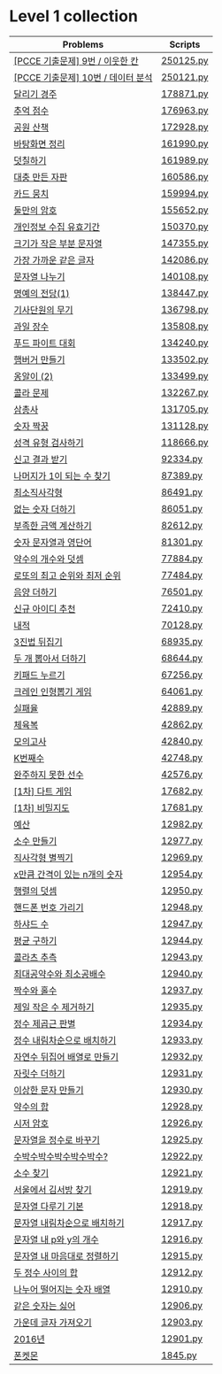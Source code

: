 # Level 1 collection

| Problems                                                                                          | Scripts                |
| ------------------------------------------------------------------------------------------------- | ---------------------- |
| [\[PCCE 기출문제\] 9번 / 이웃한 칸](https://programmers.co.kr/learn/courses/30/lessons/250125)    | [250125.py](250125.py) |
| [\[PCCE 기출문제\] 10번 / 데이터 분석](https://programmers.co.kr/learn/courses/30/lessons/250121) | [250121.py](250121.py) |
| [달리기 경주](https://programmers.co.kr/learn/courses/30/lessons/178871)                          | [178871.py](178871.py) |
| [추억 점수](https://programmers.co.kr/learn/courses/30/lessons/176963)                            | [176963.py](176963.py) |
| [공원 산책](https://programmers.co.kr/learn/courses/30/lessons/172928)                            | [172928.py](172928.py) |
| [바탕화면 정리](https://programmers.co.kr/learn/courses/30/lessons/161990)                        | [161990.py](161990.py) |
| [덧칠하기](https://programmers.co.kr/learn/courses/30/lessons/161989)                             | [161989.py](161989.py) |
| [대충 만든 자판](https://programmers.co.kr/learn/courses/30/lessons/160586)                       | [160586.py](160586.py) |
| [카드 뭉치](https://programmers.co.kr/learn/courses/30/lessons/159994)                            | [159994.py](159994.py) |
| [둘만의 암호](https://programmers.co.kr/learn/courses/30/lessons/155652)                          | [155652.py](155652.py) |
| [개인정보 수집 유효기간](https://programmers.co.kr/learn/courses/30/lessons/150370)               | [150370.py](150370.py) |
| [크기가 작은 부분 문자열](https://programmers.co.kr/learn/courses/30/lessons/147355)              | [147355.py](147355.py) |
| [가장 가까운 같은 글자](https://programmers.co.kr/learn/courses/30/lessons/142086)                | [142086.py](142086.py) |
| [문자열 나누기](https://programmers.co.kr/learn/courses/30/lessons/140108)                        | [140108.py](140108.py) |
| [명예의 전당(1)](https://programmers.co.kr/learn/courses/30/lessons/138447)                       | [138447.py](138447.py) |
| [기사단원의 무기](https://programmers.co.kr/learn/courses/30/lessons/136798)                      | [136798.py](136798.py) |
| [과일 장수](https://programmers.co.kr/learn/courses/30/lessons/135808)                            | [135808.py](135808.py) |
| [푸드 파이트 대회](https://programmers.co.kr/learn/courses/30/lessons/134240)                     | [134240.py](134240.py) |
| [햄버거 만들기](https://programmers.co.kr/learn/courses/30/lessons/133502)                        | [133502.py](133502.py) |
| [옹알이 (2)](https://programmers.co.kr/learn/courses/30/lessons/133499)                           | [133499.py](133499.py) |
| [콜라 문제](https://programmers.co.kr/learn/courses/30/lessons/132267)                            | [132267.py](132267.py) |
| [삼총사](https://programmers.co.kr/learn/courses/30/lessons/131705)                               | [131705.py](131705.py) |
| [숫자 짝꿍](https://programmers.co.kr/learn/courses/30/lessons/131128)                            | [131128.py](131128.py) |
| [성격 유형 검사하기](https://programmers.co.kr/learn/courses/30/lessons/118666)                   | [118666.py](118666.py) |
| [신고 결과 받기](https://programmers.co.kr/learn/courses/30/lessons/92334)                        | [92334.py](92334.py)   |
| [나머지가 1이 되는 수 찾기](https://programmers.co.kr/learn/courses/30/lessons/87389)             | [87389.py](87389.py)   |
| [최소직사각형](https://programmers.co.kr/learn/courses/30/lessons/86491)                          | [86491.py](86491.py)   |
| [없는 숫자 더하기](https://programmers.co.kr/learn/courses/30/lessons/86051)                      | [86051.py](86051.py)   |
| [부족한 금액 계산하기](https://programmers.co.kr/learn/courses/30/lessons/82612)                  | [82612.py](82612.py)   |
| [숫자 문자열과 영단어](https://programmers.co.kr/learn/courses/30/lessons/81301)                  | [81301.py](81301.py)   |
| [약수의 개수와 덧셈](https://programmers.co.kr/learn/courses/30/lessons/77884)                    | [77884.py](77884.py)   |
| [로또의 최고 순위와 최저 순위](https://programmers.co.kr/learn/courses/30/lessons/77484)          | [77484.py](77484.py)   |
| [음양 더하기](https://programmers.co.kr/learn/courses/30/lessons/76501)                           | [76501.py](76501.py)   |
| [신규 아이디 추천](https://programmers.co.kr/learn/courses/30/lessons/72410)                      | [72410.py](72410.py)   |
| [내적](https://programmers.co.kr/learn/courses/30/lessons/70128)                                  | [70128.py](70128.py)   |
| [3진법 뒤집기](https://programmers.co.kr/learn/courses/30/lessons/68935)                          | [68935.py](68935.py)   |
| [두 개 뽑아서 더하기](https://programmers.co.kr/learn/courses/30/lessons/68644)                   | [68644.py](68644.py)   |
| [키패드 누르기](https://programmers.co.kr/learn/courses/30/lessons/67256)                         | [67256.py](67256.py)   |
| [크레인 인형뽑기 게임](https://programmers.co.kr/learn/courses/30/lessons/64061)                  | [64061.py](64061.py)   |
| [실패율](https://programmers.co.kr/learn/courses/30/lessons/42889)                                | [42889.py](42889.py)   |
| [체육복](https://programmers.co.kr/learn/courses/30/lessons/42862)                                | [42862.py](42862.py)   |
| [모의고사](https://programmers.co.kr/learn/courses/30/lessons/42840)                              | [42840.py](42840.py)   |
| [K번째수](https://programmers.co.kr/learn/courses/30/lessons/42748)                               | [42748.py](42748.py)   |
| [완주하지 못한 선수](https://programmers.co.kr/learn/courses/30/lessons/42576)                    | [42576.py](42576.py)   |
| [\[1차\] 다트 게임](https://programmers.co.kr/learn/courses/30/lessons/17682)                     | [17682.py](17682.py)   |
| [\[1차\] 비밀지도](https://programmers.co.kr/learn/courses/30/lessons/17681)                      | [17681.py](17681.py)   |
| [예산](https://programmers.co.kr/learn/courses/30/lessons/12982)                                  | [12982.py](12982.py)   |
| [소수 만들기](https://programmers.co.kr/learn/courses/30/lessons/12977)                           | [12977.py](12977.py)   |
| [직사각형 별찍기](https://programmers.co.kr/learn/courses/30/lessons/12969)                       | [12969.py](12969.py)   |
| [x만큼 간격이 있는 n개의 숫자](https://programmers.co.kr/learn/courses/30/lessons/12954)          | [12954.py](12954.py)   |
| [행렬의 덧셈](https://programmers.co.kr/learn/courses/30/lessons/12950)                           | [12950.py](12950.py)   |
| [핸드폰 번호 가리기](https://programmers.co.kr/learn/courses/30/lessons/12948)                    | [12948.py](12948.py)   |
| [하샤드 수](https://programmers.co.kr/learn/courses/30/lessons/12947)                             | [12947.py](12947.py)   |
| [평균 구하기](https://programmers.co.kr/learn/courses/30/lessons/12944)                           | [12944.py](12944.py)   |
| [콜라츠 추측](https://programmers.co.kr/learn/courses/30/lessons/12943)                           | [12943.py](12943.py)   |
| [최대공약수와 최소공배수](https://programmers.co.kr/learn/courses/30/lessons/12940)               | [12940.py](12940.py)   |
| [짝수와 홀수](https://programmers.co.kr/learn/courses/30/lessons/12937)                           | [12937.py](12937.py)   |
| [제일 작은 수 제거하기](https://programmers.co.kr/learn/courses/30/lessons/12935)                 | [12935.py](12935.py)   |
| [정수 제곱근 판별](https://programmers.co.kr/learn/courses/30/lessons/12934)                      | [12934.py](12934.py)   |
| [정수 내림차순으로 배치하기](https://programmers.co.kr/learn/courses/30/lessons/12933)            | [12933.py](12933.py)   |
| [자연수 뒤집어 배열로 만들기](https://programmers.co.kr/learn/courses/30/lessons/12932)           | [12932.py](12932.py)   |
| [자릿수 더하기](https://programmers.co.kr/learn/courses/30/lessons/12931)                         | [12931.py](12931.py)   |
| [이상한 문자 만들기](https://programmers.co.kr/learn/courses/30/lessons/12930)                    | [12930.py](12930.py)   |
| [약수의 합](https://programmers.co.kr/learn/courses/30/lessons/12928)                             | [12928.py](12928.py)   |
| [시저 암호](https://programmers.co.kr/learn/courses/30/lessons/12926)                             | [12926.py](12926.py)   |
| [문자열을 정수로 바꾸기](https://programmers.co.kr/learn/courses/30/lessons/12925)                | [12925.py](12925.py)   |
| [수박수박수박수박수박수?](https://programmers.co.kr/learn/courses/30/lessons/12922)               | [12922.py](12922.py)   |
| [소수 찾기](https://programmers.co.kr/learn/courses/30/lessons/12921)                             | [12921.py](12921.py)   |
| [서울에서 김서방 찾기](https://programmers.co.kr/learn/courses/30/lessons/12919)                  | [12919.py](12919.py)   |
| [문자열 다루기 기본](https://programmers.co.kr/learn/courses/30/lessons/12918)                    | [12918.py](12918.py)   |
| [문자열 내림차순으로 배치하기](https://programmers.co.kr/learn/courses/30/lessons/12917)          | [12917.py](12917.py)   |
| [문자열 내 p와 y의 개수](https://programmers.co.kr/learn/courses/30/lessons/12916)                | [12916.py](12916.py)   |
| [문자열 내 마음대로 정렬하기](https://programmers.co.kr/learn/courses/30/lessons/12915)           | [12915.py](12915.py)   |
| [두 정수 사이의 합](https://programmers.co.kr/learn/courses/30/lessons/12912)                     | [12912.py](12912.py)   |
| [나누어 떨어지는 숫자 배열](https://programmers.co.kr/learn/courses/30/lessons/12910)             | [12910.py](12910.py)   |
| [같은 숫자는 싫어](https://school.programmers.co.kr/learn/courses/30/lessons/12906)               | [12906.py](12906.py)   |
| [가운데 글자 가져오기](https://programmers.co.kr/learn/courses/30/lessons/12903)                  | [12903.py](12903.py)   |
| [2016년](https://programmers.co.kr/learn/courses/30/lessons/12901)                                | [12901.py](12901.py)   |
| [폰켓몬](https://programmers.co.kr/learn/courses/30/lessons/1845)                                 | [1845.py](1845.py)     |
